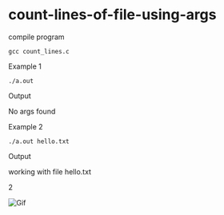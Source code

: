 # count-lines-of-file-using-args

compile program 
```
gcc count_lines.c
```


Example 1

```
./a.out 
```

Output 

No args found

Example 2
```
./a.out hello.txt
```

Output 

working with file hello.txt

2



![Gif](https://freeimage.host/i/HuYl8xa)
